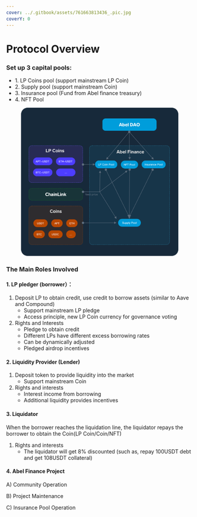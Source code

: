 ```yaml
---
cover: ../.gitbook/assets/761663813436_.pic.jpg
coverY: 0
---
```


# Protocol Overview

### Set up 3 capital pools:

* 1\. LP Coins pool (support mainstream LP Coin)
* 2\. Supply pool (support mainstream Coin)
* 3\. Insurance pool (Fund from Abel finance treasury)
* 4\. NFT  Pool



<figure><img src="../.gitbook/assets/架构.png" alt=""><figcaption></figcaption></figure>



### **The Main Roles Involved**

#### 1. LP pledger (borrower）：

1. Deposit LP to obtain credit, use credit to borrow assets (similar to Aave and Compound)
   * Support mainstream LP pledge
   * Access principle, new LP Coin currency for governance voting
2. &#x20;Rights and Interests
   * Pledge to obtain credit
   * Different LPs have different excess borrowing rates
   * Can be dynamically adjusted
   * Pledged airdrop incentives

#### 2. Liquidity Provider (Lender)

1. Deposit token to provide liquidity into the market
   * Support  mainstream Coin
2. Rights and interests
   * Interest income from borrowing
   * Additional liquidity provides incentives

#### 3. Liquidator

When the borrower reaches the liquidation line, the liquidator repays the borrower to obtain the Coin(LP Coin/Coin/NFT)

1. Rights and interests
   * The liquidator will get 8% discounted (such as, repay 100USDT debt and get 108USDT collateral)

#### 4. Abel Finance Project

A) Community Operation

B) Project Maintenance

C) Insurance Pool Operation





